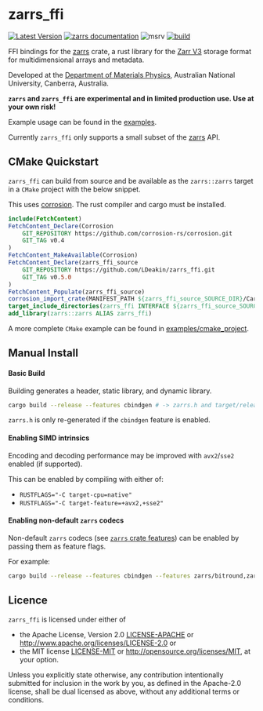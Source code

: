 # zarrs_ffi

[![Latest Version](https://img.shields.io/crates/v/zarrs_ffi.svg)](https://crates.io/crates/zarrs_ffi)
[![zarrs documentation](https://docs.rs/zarrs_ffi/badge.svg)](https://docs.rs/zarrs_ffi)
![msrv](https://img.shields.io/crates/msrv/zarrs_ffi)
[![build](https://github.com/LDeakin/zarrs_ffi/actions/workflows/ci.yml/badge.svg)](https://github.com/LDeakin/zarrs_ffi/actions/workflows/ci.yml)

FFI bindings for the [zarrs] crate, a rust library for the [Zarr V3](https://zarr.dev) storage format for multidimensional arrays and metadata.

Developed at the [Department of Materials Physics](https://physics.anu.edu.au/research/mp/), Australian National University, Canberra, Australia.

**`zarrs` and `zarrs_ffi` are experimental and in limited production use. Use at your own risk!**

Example usage can be found in the [examples](https://github.com/LDeakin/zarrs_ffi/tree/main/examples).

Currently `zarrs_ffi` only supports a small subset of the [zarrs] API.

## CMake Quickstart
`zarrs_ffi` can build from source and be available as the `zarrs::zarrs` target in a `CMake` project with the below snippet.

This uses [corrosion](https://github.com/corrosion-rs/corrosion).
The rust compiler and cargo must be installed.

```cmake
include(FetchContent)
FetchContent_Declare(Corrosion
    GIT_REPOSITORY https://github.com/corrosion-rs/corrosion.git
    GIT_TAG v0.4
)
FetchContent_MakeAvailable(Corrosion)
FetchContent_Declare(zarrs_ffi_source
    GIT_REPOSITORY https://github.com/LDeakin/zarrs_ffi.git
    GIT_TAG v0.5.0
)
FetchContent_Populate(zarrs_ffi_source)
corrosion_import_crate(MANIFEST_PATH ${zarrs_ffi_source_SOURCE_DIR}/Cargo.toml)
target_include_directories(zarrs_ffi INTERFACE ${zarrs_ffi_source_SOURCE_DIR})
add_library(zarrs::zarrs ALIAS zarrs_ffi)
```

A more complete `CMake` example can be found in [examples/cmake_project](https://github.com/LDeakin/zarrs_ffi/tree/main/examples/cmake_project).

## Manual Install

#### Basic Build
Building generates a header, static library, and dynamic library.
```bash
cargo build --release --features cbindgen # -> zarrs.h and target/release/[lib]{zarrs.a,zarrs.so,zarrs.dll,zarrs.dylib}
```
`zarrs.h` is only re-generated if the `cbindgen` feature is enabled.

#### Enabling SIMD intrinsics
Encoding and decoding performance may be improved with `avx2`/`sse2` enabled (if supported).

This can be enabled by compiling with either of:
 - `RUSTFLAGS="-C target-cpu=native"`
 - `RUSTFLAGS="-C target-feature=+avx2,+sse2"`

#### Enabling non-default `zarrs` codecs
Non-default `zarrs` codecs (see [`zarrs` crate features](https://docs.rs/zarrs/latest/zarrs/#crate-features)) can be enabled by passing them as feature flags.

For example:
```bash
cargo build --release --features cbindgen --features zarrs/bitround,zarrs/zfp,zarrs/bz2,zarrs/pcodec
```

## Licence
`zarrs_ffi` is licensed under either of
 - the Apache License, Version 2.0 [LICENSE-APACHE](./LICENCE-APACHE) or <http://www.apache.org/licenses/LICENSE-2.0> or
 - the MIT license [LICENSE-MIT](./LICENCE-MIT) or <http://opensource.org/licenses/MIT>, at your option.

Unless you explicitly state otherwise, any contribution intentionally submitted for inclusion in the work by you, as defined in the Apache-2.0 license, shall be dual licensed as above, without any additional terms or conditions.

[zarrs]: https://github.com/LDeakin/zarrs
